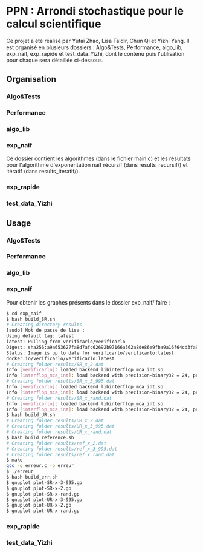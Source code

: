 # PPN : Arrondi stochastique pour le calcul scientifique


Ce projet a été réalisé par Yutai Zhao, Lisa Taldir, Chun Qi et Yizhi Yang.
Il est organisé en plusieurs dossiers : Algo&Tests, Performance, algo_lib, exp_naif, exp_rapide et test_data_Yizhi, dont le contenu puis l'utilisation pour chaque sera détaillée ci-dessous.

## Organisation 


### Algo&Tests

### Performance

### algo_lib

### exp_naif

Ce dossier contient les algorithmes (dans le fichier main.c) et les résultats pour l'algorithme d'exponentation naïf récursif (dans results_recursif/) et itératif (dans results_iteratif/). 

### exp_rapide

### test_data_Yizhi


## Usage

### Algo&Tests

### Performance

### algo_lib

### exp_naif

Pour obtenir les graphes présents dans le dossier exp_naif/ faire :

```bash
$ cd exp_naif
$ bash build_SR.sh
# Creating directory results
[sudo] Mot de passe de lisa :            
Using default tag: latest
latest: Pulling from verificarlo/verificarlo
Digest: sha256:a9a653627fa8d7afc62692b97166a562a8de86e9fba9a16f64cd3fa914bd17c4
Status: Image is up to date for verificarlo/verificarlo:latest
docker.io/verificarlo/verificarlo:latest
# Creating folder results/SR_x_2.dat
Info [verificarlo]: loaded backend libinterflop_mca_int.so
Info [interflop_mca_int]: load backend with precision-binary32 = 24, precision-binary64 = 53, mode = mca, error-mode = rel, max-abs-error-exponent = 112, daz = false, ftz = false and sparsity = 1.000000
# Creating folder results/SR_x_3_995.dat
Info [verificarlo]: loaded backend libinterflop_mca_int.so
Info [interflop_mca_int]: load backend with precision-binary32 = 24, precision-binary64 = 53, mode = mca, error-mode = rel, max-abs-error-exponent = 112, daz = false, ftz = false and sparsity = 1.000000
# Creating folder results/SR_x_rand.dat
Info [verificarlo]: loaded backend libinterflop_mca_int.so
Info [interflop_mca_int]: load backend with precision-binary32 = 24, precision-binary64 = 53, mode = mca, error-mode = rel, max-abs-error-exponent = 112, daz = false, ftz = false and sparsity = 1.000000
$ bash build_UR.sh
# Creating folder results/UR_x_2.dat
# Creating folder results/UR_x_3_995.dat
# Creating folder results/UR_x_rand.dat
$ bash build_reference.sh
# Creating folder results/ref_x_2.dat
# Creating folder results/ref_x_3_995.dat
# Creating folder results/ref_x_rand.dat
$ make
gcc -g erreur.c -o erreur
$ ./erreur
$ bash build_err.sh
$ gnuplot plot-SR-x-3-995.gp
$ gnuplot plot-SR-x-2.gp
$ gnuplot plot-SR-x-rand.gp
$ gnuplot plot-UR-x-3-995.gp
$ gnuplot plot-UR-x-2.gp
$ gnuplot plot-UR-x-rand.gp
```

### exp_rapide

### test_data_Yizhi
